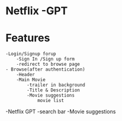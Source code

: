 # Netflix -GPT

# Features

    -Login/Signup forup
        -Sign In /Sign up form
        -redirect to browse page
    - Browse(after authentication)
        -Header
        -Main Movie
            -trailer in background
            -Title & Description
            -Movie suggestions
                movie list

-Netflix GPT
-search bar
-Movie suggestions
